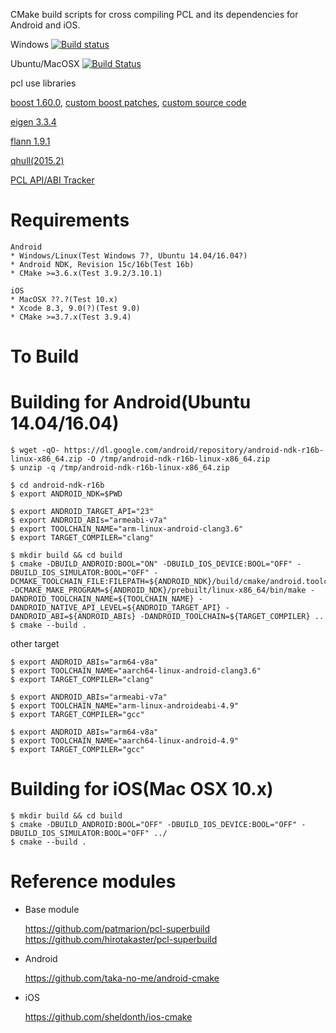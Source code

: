 CMake build scripts for cross compiling PCL and its dependencies for Android and iOS.

Windows
[![Build status](https://ci.appveyor.com/api/projects/status/u8l4ixwdpysbx45h/branch/master?svg=true)](https://ci.appveyor.com/project/Sirokujira/pcl-superbuild/branch/master)

Ubuntu/MacOSX
[![Build Status](https://travis-ci.org/Sirokujira/pcl-superbuild.svg?branch=master)](https://travis-ci.org/Sirokujira/pcl-superbuild)

pcl use libraries

[boost 1.60.0](http://www.boost.org/), [custom boost patches](https://svn.boost.org/trac10/ticket/13230), [custom source code](https://github.com/sirokujira/boost-build/)

[eigen 3.3.4](http://eigen.tuxfamily.org/)

[flann 1.9.1](https://www.cs.ubc.ca/research/flann/)

[qhull(2015.2)](http://www.qhull.org/)

[PCL API/ABI Tracker](https://abi-laboratory.pro/tracker/timeline/pcl/)

Requirements
============

    Android
    * Windows/Linux(Test Windows 7?, Ubuntu 14.04/16.04?)
    * Android NDK, Revision 15c/16b(Test 16b)
    * CMake >=3.6.x(Test 3.9.2/3.10.1)

    iOS
    * MacOSX ??.?(Test 10.x)
    * Xcode 8.3, 9.0(?)(Test 9.0)
    * CMake >=3.7.x(Test 3.9.4)


To Build 
========

Building for Android(Ubuntu 14.04/16.04)
========================================

```Sample:Bash
$ wget -qO- https://dl.google.com/android/repository/android-ndk-r16b-linux-x86_64.zip -O /tmp/android-ndk-r16b-linux-x86_64.zip
$ unzip -q /tmp/android-ndk-r16b-linux-x86_64.zip

$ cd android-ndk-r16b
$ export ANDROID_NDK=$PWD

$ export ANDROID_TARGET_API="23"
$ export ANDROID_ABIs="armeabi-v7a"
$ export TOOLCHAIN_NAME="arm-linux-android-clang3.6"
$ export TARGET_COMPILER="clang"

$ mkdir build && cd build
$ cmake -DBUILD_ANDROID:BOOL="ON" -DBUILD_IOS_DEVICE:BOOL="OFF" -DBUILD_IOS_SIMULATOR:BOOL="OFF" -DCMAKE_TOOLCHAIN_FILE:FILEPATH=${ANDROID_NDK}/build/cmake/android.toolchain.cmake -DCMAKE_MAKE_PROGRAM=${ANDROID_NDK}/prebuilt/linux-x86_64/bin/make -DANDROID_TOOLCHAIN_NAME=${TOOLCHAIN_NAME} -DANDROID_NATIVE_API_LEVEL=${ANDROID_TARGET_API} -DANDROID_ABI=${ANDROID_ABIs} -DANDROID_TOOLCHAIN=${TARGET_COMPILER} ..
$ cmake --build .
```

other target

```arm64-v8a:Bash
$ export ANDROID_ABIs="arm64-v8a"
$ export TOOLCHAIN_NAME="aarch64-linux-android-clang3.6"
$ export TARGET_COMPILER="clang"
```

```armeabi-v7a_gcc:Bash
$ export ANDROID_ABIs="armeabi-v7a"
$ export TOOLCHAIN_NAME="arm-linux-androideabi-4.9"
$ export TARGET_COMPILER="gcc"
```

```arm64-v8a_gcc:Bash
$ export ANDROID_ABIs="arm64-v8a"
$ export TOOLCHAIN_NAME="aarch64-linux-android-4.9"
$ export TARGET_COMPILER="gcc"
```

Building for iOS(Mac OSX 10.x)
==============================

```Sample:Bash
$ mkdir build && cd build
$ cmake -DBUILD_ANDROID:BOOL="OFF" -DBUILD_IOS_DEVICE:BOOL="OFF" -DBUILD_IOS_SIMULATOR:BOOL="OFF" ../
$ cmake --build .
```

Reference modules
=================

* Base module

    https://github.com/patmarion/pcl-superbuild
    https://github.com/hirotakaster/pcl-superbuild

* Android

    https://github.com/taka-no-me/android-cmake

* iOS

    https://github.com/sheldonth/ios-cmake

